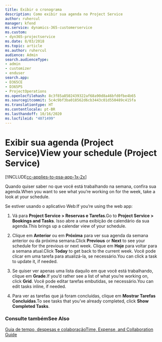 ```yaml
---
title: Exibir o cronograma
description: Como exibir sua agenda no Project Service
author: ruhercul
manager: kfend
ms.service: dynamics-365-customerservice
ms.custom:
- dyn365-projectservice
ms.date: 8/03/2018
ms.topic: article
ms.author: ruhercul
audience: Admin
search.audienceType:
- admin
- customizer
- enduser
search.app:
- D365CE
- D365PS
- ProjectOperations
ms.openlocfilehash: 8c3f85a8502439322af68a90d8a46bfd0fbe4b65
ms.sourcegitcommit: 5c4c9bf3ba018562d6cb3443c01d550489c415fa
ms.translationtype: HT
ms.contentlocale: pt-BR
ms.lasthandoff: 10/16/2020
ms.locfileid: "4071499"
---
```

# <a name="view-your-schedule-project-service"></a><span data-ttu-id="618db-103">Exibir sua agenda (Project Service)</span><span class="sxs-lookup"><span data-stu-id="618db-103">View your schedule (Project Service)</span></span>

[!INCLUDE[cc-applies-to-psa-app-1x-2x](../includes/cc-applies-to-psa-app-1x-2x.md)]

<span data-ttu-id="618db-104">Quando quiser saber no que você está trabalhando na semana, confira sua agenda.</span><span class="sxs-lookup"><span data-stu-id="618db-104">When you want to see what you’re working on for the week, take a look at your schedule.</span></span>  
  
 <span data-ttu-id="618db-105">Se estiver usando o aplicativo Web:</span><span class="sxs-lookup"><span data-stu-id="618db-105">If you’re using the web app:</span></span>  
  
1.  <span data-ttu-id="618db-106">Vá para **Project Service > Reservas e Tarefas**.</span><span class="sxs-lookup"><span data-stu-id="618db-106">Go to **Project Service > Bookings and Tasks**.</span></span> <span data-ttu-id="618db-107">Isso abre a uma exibição de calendário da sua agenda.</span><span class="sxs-lookup"><span data-stu-id="618db-107">This brings up a calendar view of your schedule.</span></span>  
  
2.  <span data-ttu-id="618db-108">Clique em **Anterior** ou em **Próxima** para ver sua agenda da semana anterior ou da próxima semana.</span><span class="sxs-lookup"><span data-stu-id="618db-108">Click **Previous** or **Next** to see your schedule for the previous or next week.</span></span> <span data-ttu-id="618db-109">Clique em **Hoje** para voltar para a semana atual.</span><span class="sxs-lookup"><span data-stu-id="618db-109">Click **Today** to get back to the current week.</span></span> <span data-ttu-id="618db-110">Você pode clicar em uma tarefa para atualizá-la, se necessário.</span><span class="sxs-lookup"><span data-stu-id="618db-110">You can click a task to update it, if needed.</span></span>  
  
3.  <span data-ttu-id="618db-111">Se quiser ver apenas uma lista daquilo em que você está trabalhando, clique em **Grade**.</span><span class="sxs-lookup"><span data-stu-id="618db-111">If you’d rather see a list of what you’re working on, click **Grid**.</span></span> <span data-ttu-id="618db-112">Você pode editar tarefas embutidas, se necessário.</span><span class="sxs-lookup"><span data-stu-id="618db-112">You can edit tasks inline, if needed.</span></span>  
  
4.  <span data-ttu-id="618db-113">Para ver as tarefas que já foram concluídas, clique em **Mostrar Tarefas Concluídas**.</span><span class="sxs-lookup"><span data-stu-id="618db-113">To see tasks that you’ve already completed, click **Show Completed Tasks**.</span></span>  
  
### <a name="see-also"></a><span data-ttu-id="618db-114">Consulte também</span><span class="sxs-lookup"><span data-stu-id="618db-114">See Also</span></span>  
 [<span data-ttu-id="618db-115">Guia de tempo, despesas e colaboração</span><span class="sxs-lookup"><span data-stu-id="618db-115">Time, Expense, and Collaboration Guide</span></span>](../psa/time-expense-collaboration-guide.md)
